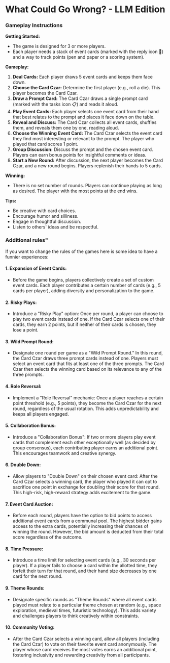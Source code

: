 # What Could Go Wrong? - LLM Edition

### Gameplay Instructions

**Getting Started:**
* The game is designed for 3 or more players.
* Each player needs a stack of event cards (marked with the reply icon 🔄) and a way to track points (pen and paper or a scoring system).

**Gameplay:**
1. **Deal Cards:** Each player draws 5 event cards and keeps them face down.
2. **Choose the Card Czar:** Determine the first player (e.g., roll a die). This player becomes the Card Czar.
3. **Draw a Prompt Card:** The Card Czar draws a single prompt card (marked with the tasks icon 📋) and reads it aloud.
4. **Play Event Cards:** Each player selects one event card from their hand that best relates to the prompt and places it face down on the table.
5. **Reveal and Discuss:** The Card Czar collects all event cards, shuffles them, and reveals them one by one, reading aloud. 
6. **Choose the Winning Event Card:** The Card Czar selects the event card they find most interesting or relevant to the prompt. The player who played that card scores 1 point.
7. **Group Discussion:** Discuss the prompt and the chosen event card. Players can earn bonus points for insightful comments or ideas.
8. **Start a New Round:** After discussion, the next player becomes the Card Czar, and a new round begins. Players replenish their hands to 5 cards.

**Winning:**
* There is no set number of rounds. Players can continue playing as long as desired. The player with the most points at the end wins.

**Tips:**
* Be creative with card choices.
* Encourage humor and silliness.
* Engage in thoughtful discussion.
* Listen to others' ideas and be respectful.



### Additional rules"
If you want to change the rules of the games here is some idea to have a funnier experiences:

#### 1. Expansion of Event Cards:
   - Before the game begins, players collectively create a set of custom event cards. Each player contributes a certain number of cards (e.g., 5 cards per player), adding diversity and personalization to the game.

#### 2. Risky Plays:
   - Introduce a "Risky Play" option: Once per round, a player can choose to play two event cards instead of one. If the Card Czar selects one of their cards, they earn 2 points, but if neither of their cards is chosen, they lose a point.

#### 3. Wild Prompt Round:
   - Designate one round per game as a "Wild Prompt Round." In this round, the Card Czar draws three prompt cards instead of one. Players must select an event card that fits at least one of the three prompts. The Card Czar then selects the winning card based on its relevance to any of the three prompts.

#### 4. Role Reversal:
   - Implement a "Role Reversal" mechanic: Once a player reaches a certain point threshold (e.g., 5 points), they become the Card Czar for the next round, regardless of the usual rotation. This adds unpredictability and keeps all players engaged.

#### 5. Collaboration Bonus:
   - Introduce a "Collaboration Bonus": If two or more players play event cards that complement each other exceptionally well (as decided by group consensus), each contributing player earns an additional point. This encourages teamwork and creative synergy.

#### 6. Double Down:
   - Allow players to "Double Down" on their chosen event card: After the Card Czar selects a winning card, the player who played it can opt to sacrifice one point in exchange for doubling their score for that round. This high-risk, high-reward strategy adds excitement to the game.

#### 7. Event Card Auction:
   - Before each round, players have the option to bid points to access additional event cards from a communal pool. The highest bidder gains access to the extra cards, potentially increasing their chances of winning the round. However, the bid amount is deducted from their total score regardless of the outcome.

#### 8. Time Pressure:
   - Introduce a time limit for selecting event cards (e.g., 30 seconds per player). If a player fails to choose a card within the allotted time, they forfeit their turn for that round, and their hand size decreases by one card for the next round.

#### 9. Theme Rounds:
   - Designate specific rounds as "Theme Rounds" where all event cards played must relate to a particular theme chosen at random (e.g., space exploration, medieval times, futuristic technology). This adds variety and challenges players to think creatively within constraints.

#### 10. Community Voting:
   - After the Card Czar selects a winning card, allow all players (including the Card Czar) to vote on their favorite event card anonymously. The player whose card receives the most votes earns an additional point, fostering inclusivity and rewarding creativity from all participants.

  
